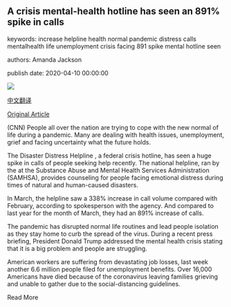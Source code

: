 ## A crisis mental-health hotline has seen an 891% spike in calls

keywords: increase helpline health normal pandemic distress calls mentalhealth life unemployment crisis facing 891 spike mental hotline seen

authors: Amanda Jackson

publish date: 2020-04-10 00:00:00

![](https://cdn.cnn.com/cnnnext/dam/assets/200409193208-01-phone-stock-super-tease.jpg)

[中文翻译](A%20crisis%20mental-health%20hotline%20has%20seen%20an%20891%25%20spike%20in%20calls_zh.md)

[Original Article](https://edition.cnn.com/2020/04/10/us/disaster-hotline-call-increase-wellness-trnd/index.html)

(CNN) People all over the nation are trying to cope with the new normal of life during a pandemic. Many are dealing with health issues, unemployment, grief and facing uncertainty what the future holds.

The Disaster Distress Helpline , a federal crisis hotline, has seen a huge spike in calls of people seeking help recently. The national helpline, ran by the at the Substance Abuse and Mental Health Services Administration (SAMHSA), provides counseling for people facing emotional distress during times of natural and human-caused disasters.

In March, the helpline saw a 338% increase in call volume compared with February, according to spokesperson with the agency. And compared to last year for the month of March, they had an 891% increase of calls.

The pandemic has disrupted normal life routines and lead people isolation as they stay home to curb the spread of the virus. During a recent press briefing, President Donald Trump addressed the mental health crisis stating that it is a big problem and people are struggling.

American workers are suffering from devastating job losses, last week another 6.6 million people filed for unemployment benefits. Over 16,000 Americans have died because of the coronavirus leaving families grieving and unable to gather due to the social-distancing guidelines.

Read More